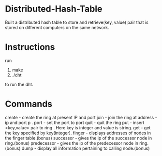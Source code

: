 # Distributed-Hash-Table
 Built a distributed hash table to store and retrieve(key, value) pair that is stored on different computers on the same network.
 
 # Instructions

run 
1. make
2. ./dht

to run the dht. 

# Commands 

create - create the ring at present IP and port
join <ip> <port> - join the ring at address - ip and port p .
port <port> - set the port to port
quit - quit the ring
put <key> <value> - insert <key,value> pair to ring . Here key is integer and value is string.
get <key> - get the key specified by key(integer).
finger - displays addresses of nodes in the finger table.(bonus)
successor - gives the ip of the successor node in ring.(bonus)
predecessor - gives the ip of the predecessor node in ring. (bonus)
dump -  display all information pertaining to calling node.(bonus)


